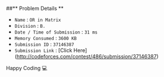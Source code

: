 ##** Problem Details **
 
- `Name`                      : `OR in Matrix`
- `Division`                  : `B.`
- `Date / Time of Submission` : `31 ms`
- `Memory Consumed`           : `3600 KB`
- `Submission ID`             : `37146387`
- `Submission Link`           : [Click Here] (http://codeforces.com/contest/486/submission/37146387)

Happy Coding  :computer: